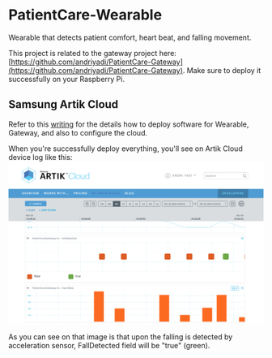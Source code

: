 # PatientCare-Wearable
Wearable that detects patient comfort, heart beat, and falling movement. 

This project is related to the gateway project here: [https://github.com/andriyadi/PatientCare-Gateway](https://github.com/andriyadi/PatientCare-Gateway). 
Make sure to deploy it successfully on your Raspberry Pi.

## Samsung Artik Cloud
Refer to this [writing](https://www.hackster.io/andri/patientcare-for-samsung-artik-cloud-9e68b9) for the details how to deploy software for Wearable, Gateway, and also to configure the cloud.

When you're successfully deploy everything, you'll see on Artik Cloud device log like this:
![Dashboard](https://raw.githubusercontent.com/andriyadi/PatientCare-Wearable/master/assets/Artik/Dashboard.png)

As you can see on that image is that upon the falling is detected by acceleration sensor, FallDetected field will be "true" (green).
